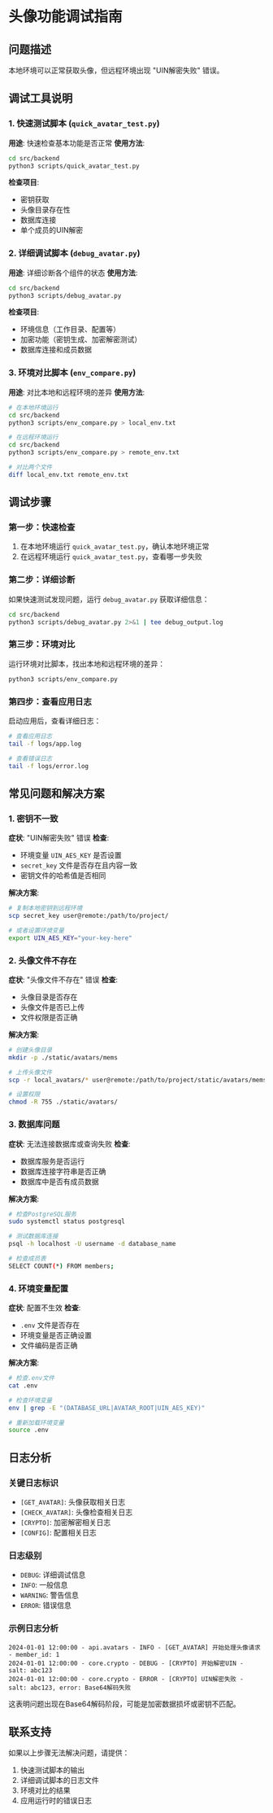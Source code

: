 # 头像功能调试指南

## 问题描述
本地环境可以正常获取头像，但远程环境出现 "UIN解密失败" 错误。

## 调试工具说明

### 1. 快速测试脚本 (`quick_avatar_test.py`)
**用途**: 快速检查基本功能是否正常
**使用方法**:
```bash
cd src/backend
python3 scripts/quick_avatar_test.py
```

**检查项目**:
- 密钥获取
- 头像目录存在性
- 数据库连接
- 单个成员的UIN解密

### 2. 详细调试脚本 (`debug_avatar.py`)
**用途**: 详细诊断各个组件的状态
**使用方法**:
```bash
cd src/backend
python3 scripts/debug_avatar.py
```

**检查项目**:
- 环境信息（工作目录、配置等）
- 加密功能（密钥生成、加密解密测试）
- 数据库连接和成员数据

### 3. 环境对比脚本 (`env_compare.py`)
**用途**: 对比本地和远程环境的差异
**使用方法**:
```bash
# 在本地环境运行
cd src/backend
python3 scripts/env_compare.py > local_env.txt

# 在远程环境运行
cd src/backend
python3 scripts/env_compare.py > remote_env.txt

# 对比两个文件
diff local_env.txt remote_env.txt
```

## 调试步骤

### 第一步：快速检查
1. 在本地环境运行 `quick_avatar_test.py`，确认本地环境正常
2. 在远程环境运行 `quick_avatar_test.py`，查看哪一步失败

### 第二步：详细诊断
如果快速测试发现问题，运行 `debug_avatar.py` 获取详细信息：
```bash
cd src/backend
python3 scripts/debug_avatar.py 2>&1 | tee debug_output.log
```

### 第三步：环境对比
运行环境对比脚本，找出本地和远程环境的差异：
```bash
python3 scripts/env_compare.py
```

### 第四步：查看应用日志
启动应用后，查看详细日志：
```bash
# 查看应用日志
tail -f logs/app.log

# 查看错误日志
tail -f logs/error.log
```

## 常见问题和解决方案

### 1. 密钥不一致
**症状**: "UIN解密失败" 错误
**检查**:
- 环境变量 `UIN_AES_KEY` 是否设置
- `secret_key` 文件是否存在且内容一致
- 密钥文件的哈希值是否相同

**解决方案**:
```bash
# 复制本地密钥到远程环境
scp secret_key user@remote:/path/to/project/

# 或者设置环境变量
export UIN_AES_KEY="your-key-here"
```

### 2. 头像文件不存在
**症状**: "头像文件不存在" 错误
**检查**:
- 头像目录是否存在
- 头像文件是否已上传
- 文件权限是否正确

**解决方案**:
```bash
# 创建头像目录
mkdir -p ./static/avatars/mems

# 上传头像文件
scp -r local_avatars/* user@remote:/path/to/project/static/avatars/mems/

# 设置权限
chmod -R 755 ./static/avatars/
```

### 3. 数据库问题
**症状**: 无法连接数据库或查询失败
**检查**:
- 数据库服务是否运行
- 数据库连接字符串是否正确
- 数据库中是否有成员数据

**解决方案**:
```bash
# 检查PostgreSQL服务
sudo systemctl status postgresql

# 测试数据库连接
psql -h localhost -U username -d database_name

# 检查成员表
SELECT COUNT(*) FROM members;
```

### 4. 环境变量配置
**症状**: 配置不生效
**检查**:
- `.env` 文件是否存在
- 环境变量是否正确设置
- 文件编码是否正确

**解决方案**:
```bash
# 检查.env文件
cat .env

# 检查环境变量
env | grep -E "(DATABASE_URL|AVATAR_ROOT|UIN_AES_KEY)"

# 重新加载环境变量
source .env
```

## 日志分析

### 关键日志标识
- `[GET_AVATAR]`: 头像获取相关日志
- `[CHECK_AVATAR]`: 头像检查相关日志
- `[CRYPTO]`: 加密解密相关日志
- `[CONFIG]`: 配置相关日志

### 日志级别
- `DEBUG`: 详细调试信息
- `INFO`: 一般信息
- `WARNING`: 警告信息
- `ERROR`: 错误信息

### 示例日志分析
```
2024-01-01 12:00:00 - api.avatars - INFO - [GET_AVATAR] 开始处理头像请求 - member_id: 1
2024-01-01 12:00:00 - core.crypto - DEBUG - [CRYPTO] 开始解密UIN - salt: abc123
2024-01-01 12:00:00 - core.crypto - ERROR - [CRYPTO] UIN解密失败 - salt: abc123, error: Base64解码失败
```

这表明问题出现在Base64解码阶段，可能是加密数据损坏或密钥不匹配。

## 联系支持
如果以上步骤无法解决问题，请提供：
1. 快速测试脚本的输出
2. 详细调试脚本的日志文件
3. 环境对比的结果
4. 应用运行时的错误日志
